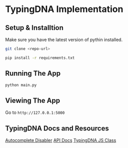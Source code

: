# TypingDNA Implementation

## Setup & Installtion

Make sure you have the latest version of pythin installed.

```bash
git clone <repo-url>
```

```bash
pip install -r requirements.txt
```

## Running The App

```bash
python main.py
```

## Viewing The App

Go to `http://127.0.0.1:5000`

## TypingDNA Docs and Resources

[Autocomplete Disabler](https://github.com/TypingDNA/autocomplete-disabler)
[API Docs](https://api.typingdna.com/index.html?_ga=2.149993654.1291348949.1614014630-1799450060.1610580528&_gac=1.82371940.1611597024.CjwKCAiA9bmABhBbEiwASb35Vxt1S7ueNsezxkgekhXIAXsDtEEhse2Edw8MZzU9E3_D5ObBF7QOoxoCkyUQAvD_BwE)
[TypingDNA JS Class](https://github.com/TypingDNA/TypingDnaRecorder-JavaScript/blob/master/typingdna.js)
